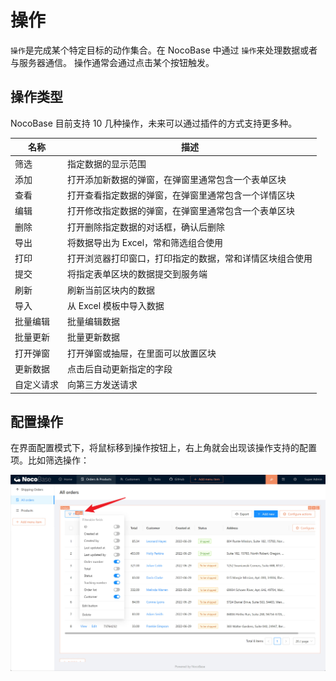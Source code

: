 # 操作

`操作`是完成某个特定目标的动作集合。在 NocoBase 中通过 `操作`来处理数据或者与服务器通信。 操作通常会通过点击某个按钮触发。

## 操作类型

NocoBase 目前支持 10 几种操作，未来可以通过插件的方式支持更多种。

| 名称 | 描述 |
| --- | --- |
| 筛选 | 指定数据的显示范围 |
| 添加 | 打开添加新数据的弹窗，在弹窗里通常包含一个表单区块 |
| 查看 | 打开查看指定数据的弹窗，在弹窗里通常包含一个详情区块 |
| 编辑 | 打开修改指定数据的弹窗，在弹窗里通常包含一个表单区块 |
| 删除 | 打开删除指定数据的对话框，确认后删除 |
| 导出 | 将数据导出为 Excel，常和筛选组合使用 |
| 打印 | 打开浏览器打印窗口，打印指定的数据，常和详情区块组合使用 |
| 提交 | 将指定表单区块的数据提交到服务端 |
| 刷新 | 刷新当前区块内的数据 |
| 导入 | 从 Excel 模板中导入数据 |
| 批量编辑 | 批量编辑数据 |
| 批量更新 | 批量更新数据 |
| 打开弹窗 | 打开弹窗或抽屉，在里面可以放置区块 |
| 更新数据 | 点击后自动更新指定的字段 |
| 自定义请求 | 向第三方发送请求 |

## 配置操作

在界面配置模式下，将鼠标移到操作按钮上，右上角就会出现该操作支持的配置项。比如筛选操作：

![action-config-5.jpg](./actions/action-config-5.jpg)